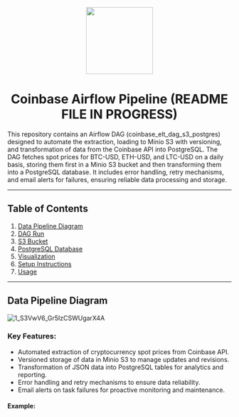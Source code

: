 <p align="center">
<img height="150" width="150" src="https://cdn.simpleicons.org/apacheairflow/gray"/>
</p>

<h1 align="center">Coinbase Airflow Pipeline (README FILE IN PROGRESS)</h1>
</p>

This repository contains an Airflow DAG (coinbase_elt_dag_s3_postgres) designed to automate the extraction, loading to Minio S3 with versioning, and transformation of data from the Coinbase API into PostgreSQL. The DAG fetches spot prices for BTC-USD, ETH-USD, and LTC-USD on a daily basis, storing them first in a Minio S3 bucket and then transforming them into a PostgreSQL database. It includes error handling, retry mechanisms, and email alerts for failures, ensuring reliable data processing and storage.

---

## Table of Contents

1. [Data Pipeline Diagram](#data-pipeline-diagram)
2. [DAG Run](#dag-run)
3. [S3 Bucket](#s3-bucket)
4. [PostgreSQL Database](#postgresql-database)
5. [Visualization](#visualization)
6. [Setup Instructions](#setup-instructions)
7. [Usage](#usage)

---

## Data Pipeline Diagram

![1_S3VwV6_Gr5IzCSWUgarX4A](https://github.com/narwhalhorned/coinbase-data-pipeline/assets/94519064/7fa81f5e-4fee-411e-a541-ed9b852337b5)

### Key Features:
- Automated extraction of cryptocurrency spot prices from Coinbase API.
- Versioned storage of data in Minio S3 to manage updates and revisions.
- Transformation of JSON data into PostgreSQL tables for analytics and reporting.
- Error handling and retry mechanisms to ensure data reliability.
- Email alerts on task failures for proactive monitoring and maintenance.


#### Example:

